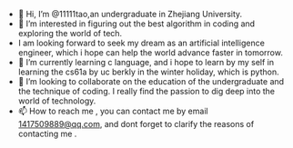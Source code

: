 - 👋 Hi, I’m @11111tao,an undergraduate in Zhejiang University.
- 👀 I’m interested in figuring out the best algorithm in coding and exploring the world of tech.
- I am looking forward to seek my dream as an artificial intelligence engineer, which i hope can help the world advance faster in tomorrow.
- 🌱 I’m currently learning c language, and i hope to learn by my self in learning the cs61a by uc berkly in the winter holiday, which is python.
- 💞️ I’m looking to collaborate on the education of the undergraduate and the technique of coding. I really find the passion to dig deep into the world of technology.
- 📫 How to reach me , you can contact me by email 1417509889@qq.com, and dont forget to clarify the reasons of contacting me .

<!---
11111tao/11111tao is a ✨ special ✨ repository because its `README.md` (this file) appears on your GitHub profile.
You can click the Preview link to take a look at your changes.
--->
